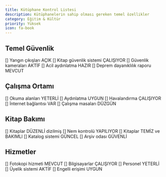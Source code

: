 ```yaml
---
title: Kütüphane Kontrol Listesi
description: Kütüphanelerin sahip olması gereken temel özellikler
category: Eğitim & Kültür
priority: Yüksek
icon: fa-book
---
```


## Temel Güvenlik

[] Yangın çıkışları AÇIK
[] Kitap güvenlik sistemi ÇALIŞIYOR
[] Güvenlik kameraları AKTİF
[] Acil aydınlatma HAZIR
[] Deprem dayanıklılık raporu MEVCUT

## Çalışma Ortamı

[] Okuma alanları YETERLİ
[] Aydınlatma UYGUN
[] Havalandırma ÇALIŞIYOR
[] İnternet bağlantısı VAR
[] Çalışma masaları DÜZGÜN

## Kitap Bakımı

[] Kitaplar DÜZENLİ dizilmiş
[] Nem kontrolü YAPILIYOR
[] Kitaplar TEMİZ ve BAKIMLI
[] Katalog sistemi GÜNCEL
[] Arşiv odası GÜVENLİ

## Hizmetler

[] Fotokopi hizmeti MEVCUT
[] Bilgisayarlar ÇALIŞIYOR
[] Personel YETERLİ
[] Üyelik sistemi AKTİF
[] Engelli erişimi UYGUN
